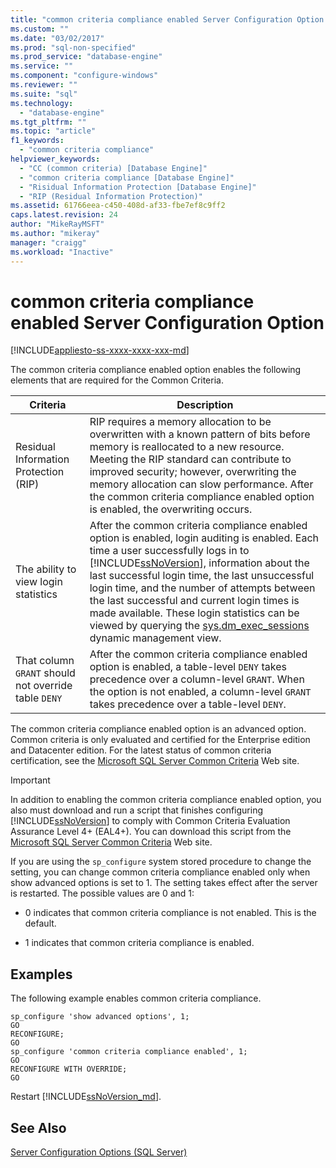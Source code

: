 ```yaml
---
title: "common criteria compliance enabled Server Configuration Option | Microsoft Docs"
ms.custom: ""
ms.date: "03/02/2017"
ms.prod: "sql-non-specified"
ms.prod_service: "database-engine"
ms.service: ""
ms.component: "configure-windows"
ms.reviewer: ""
ms.suite: "sql"
ms.technology: 
  - "database-engine"
ms.tgt_pltfrm: ""
ms.topic: "article"
f1_keywords: 
  - "common criteria compliance"
helpviewer_keywords: 
  - "CC (common criteria) [Database Engine]"
  - "common criteria compliance [Database Engine]"
  - "Risidual Information Protection [Database Engine]"
  - "RIP (Residual Information Protection)"
ms.assetid: 61766eea-c450-408d-af33-fbe7ef8c9ff2
caps.latest.revision: 24
author: "MikeRayMSFT"
ms.author: "mikeray"
manager: "craigg"
ms.workload: "Inactive"
---
```

# common criteria compliance enabled Server Configuration Option
[!INCLUDE[appliesto-ss-xxxx-xxxx-xxx-md](../../includes/appliesto-ss-xxxx-xxxx-xxx-md.md)]

  The common criteria compliance enabled option enables the following elements that are required for the Common Criteria.  
  
|Criteria|Description|  
|--------------|-----------------|  
|Residual Information Protection (RIP)|RIP requires a memory allocation to be overwritten with a known pattern of bits before memory is reallocated to a new resource. Meeting the RIP standard can contribute to improved security; however, overwriting the memory allocation can slow performance. After the common criteria compliance enabled option is enabled, the overwriting occurs.|  
|The ability to view login statistics|After the common criteria compliance enabled option is enabled, login auditing is enabled. Each time a user successfully logs in to [!INCLUDE[ssNoVersion](../../includes/ssnoversion-md.md)], information about the last successful login time, the last unsuccessful login time, and the number of attempts between the last successful and current login times is made available. These login statistics can be viewed by querying the [sys.dm_exec_sessions](../../relational-databases/system-dynamic-management-views/sys-dm-exec-sessions-transact-sql.md) dynamic management view.|  
|That column `GRANT` should not override table `DENY`|After the common criteria compliance enabled option is enabled, a table-level `DENY` takes precedence over a column-level `GRANT`. When the option is not enabled, a column-level `GRANT` takes precedence over a table-level `DENY`.|  
  
 The common criteria compliance enabled option is an advanced option. Common criteria is only evaluated and certified for the Enterprise edition and Datacenter edition. For the latest status of common criteria certification, see the [Microsoft SQL Server Common Criteria](http://go.microsoft.com/fwlink/?LinkId=616319) Web site.  
  
> [!IMPORTANT]  
>  In addition to enabling the common criteria compliance enabled option, you also must download and run a script that finishes configuring [!INCLUDE[ssNoVersion](../../includes/ssnoversion-md.md)] to comply with Common Criteria Evaluation Assurance Level 4+ (EAL4+). You can download this script from the [Microsoft SQL Server Common Criteria](http://go.microsoft.com/fwlink/?LinkId=616319) Web site.  
  
 If you are using the `sp_configure` system stored procedure to change the setting, you can change common criteria compliance enabled only when show advanced options is set to 1. The setting takes effect after the server is restarted. The possible values are 0 and 1:  
  
-   0 indicates that common criteria compliance is not enabled. This is the default.  
  
-   1 indicates that common criteria compliance is enabled.  
  
## Examples  
 The following example enables common criteria compliance.  
  
```  
sp_configure 'show advanced options', 1;  
GO  
RECONFIGURE;  
GO  
sp_configure 'common criteria compliance enabled', 1;  
GO  
RECONFIGURE WITH OVERRIDE; 
GO  
```  

Restart [!INCLUDE[ssNoVersion_md](../../includes/ssnoversion-md.md)].
  
## See Also  
 [Server Configuration Options &#40;SQL Server&#41;](../../database-engine/configure-windows/server-configuration-options-sql-server.md)  
  
  
